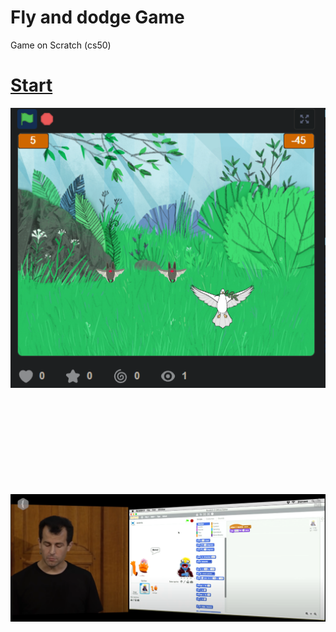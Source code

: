 # Fly and dodge Game  
Game on Scratch (cs50)  

# [**Start**](https://scratch.mit.edu/projects/694365592/)

![](https://github.com/ManiFast/Fly_and_dodge-Game/blob/main/Screenshot%20(164).png)
</br> 
</br>
</br>
</br>
</br>
</br>
</br>
</br>
</br>
</br>

![](https://github.com/ManiFast/Fly_and_dodge-Game/blob/main/Screenshot%202022-05-21%20172652.png)
